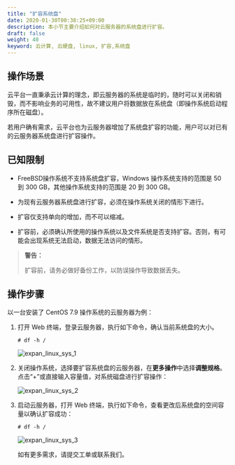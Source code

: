 ```yaml
---
title: "扩容系统盘"
date: 2020-01-30T00:38:25+09:00
description: 本小节主要介绍如何对云服务器的系统盘进行扩容。
draft: false
weight: 40
keyword: 云计算, 云硬盘, linux, 扩容,系统盘
---
```


## 操作场景

云平台一直秉承云计算的理念，即云服务器的系统是临时的，随时可以关闭和销毁，而不影响业务的可用性，故不建议用户将数据放在系统盘（即操作系统启动程序所在磁盘）。

若用户确有需求，云平台也为云服务器增加了系统盘扩容的功能，用户可以对已有的云服务器系统盘进行扩容操作。

## 已知限制

- FreeBSD操作系统不支持系统盘扩容，Windows 操作系统支持的范围是 50 到 300 GB，其他操作系统支持的范围是 20 到 300 GB。

- 为现有云服务器系统盘进行扩容，必须在操作系统关闭的情形下进行。

- 扩容仅支持单向的增加，而不可以缩减。

- 扩容前，必须确认所使用的操作系统以及文件系统是否支持扩容。否则，有可能会出现系统无法启动，数据无法访问的情形。

> **警告：**  
>
> 扩容前，请务必做好备份工作，以防误操作导致数据丢失。

## 操作步骤

以一台安装了 CentOS 7.9 操作系统的云服务器为例：

1. 打开 Web 终端，登录云服务器，执行如下命令，确认当前系统盘的大小。
   
   ```
   # df -h /
   ```

   ![expan_linux_sys_1](/storage/disk/_images/expan_linux_sys_1.png)

2. 关闭操作系统，选择要扩容系统盘的云服务器，在**更多操作**中选择**调整规格**。点击“+”或直接输入容量值，对系统磁盘进行扩容操作：

   ![expan_linux_sys_2](/storage/disk/_images/expan_linux_sys_2.png)

3. 启动云服务器，打开 Web 终端，执行如下命令，查看更改后系统盘的空间容量以确认扩容成功：
   ```
   # df -h /
   ```

   ![expan_linux_sys_3](/storage/disk/_images/expan_linux_sys_3.png)


   如有更多需求，请提交工单或联系我们。

